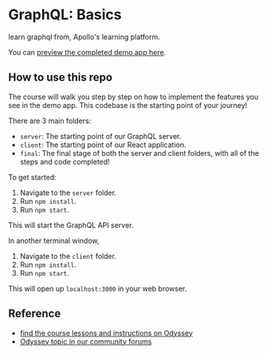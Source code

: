 # GraphQL: Basics

learn graphql from, Apollo's learning platform.

You can [preview the completed demo app here](https://parixan.netlify.app/).

## How to use this repo

The course will walk you step by step on how to implement the features you see in the demo app. This codebase is the starting point of your journey!

There are 3 main folders:

- `server`: The starting point of our GraphQL server.
- `client`: The starting point of our React application.
- `final`: The final stage of both the server and client folders, with all of the steps and code completed!

To get started:

1. Navigate to the `server` folder.
1. Run `npm install`.
1. Run `npm start`.

This will start the GraphQL API server.

In another terminal window,

1. Navigate to the `client` folder.
1. Run `npm install`.
1. Run `npm start`.

This will open up `localhost:3000` in your web browser.

## Reference

- [find the course lessons and instructions on Odyssey](https://odyssey.apollographql.com/lift-off-part1)
- [Odyssey topic in our community forums](https://community.apollographql.com/tags/c/help/6/odyssey)
